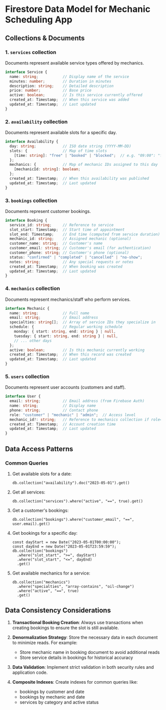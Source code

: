 # Firestore Data Model for Mechanic Scheduling App

## Collections & Documents

### 1. `services` collection

Documents represent available service types offered by mechanics.

```typescript
interface Service {
  name: string;           // Display name of the service 
  minutes: number;        // Duration in minutes
  description: string;    // Detailed description
  price: number;          // Base price
  active: boolean;        // Is this service currently offered
  created_at: Timestamp;  // When this service was added
  updated_at: Timestamp;  // Last updated
}
```

### 2. `availability` collection

Documents represent available slots for a specific day.

```typescript
interface Availability {
  day: string;            // ISO date string (YYYY-MM-DD)
  slots: {                // Map of time slots
    [time: string]: "free" | "booked" | "blocked";  // e.g. "09:00": "free"
  };
  mechanics: {            // Map of mechanic IDs assigned to this day
    [mechanicId: string]: boolean;
  };
  created_at: Timestamp;  // When this availability was published
  updated_at: Timestamp;  // Last updated
}
```

### 3. `bookings` collection

Documents represent customer bookings.

```typescript
interface Booking {
  service_id: string;     // Reference to service
  slot_start: Timestamp;  // Start time of appointment
  slot_end: Timestamp;    // End time (computed from service duration)
  mechanic_id: string;    // Assigned mechanic (optional)
  customer_name: string;  // Customer's name
  customer_email: string; // Customer's email (for authentication)
  customer_phone: string; // Customer's phone (optional)
  status: "confirmed" | "completed" | "cancelled" | "no-show";
  notes: string;          // Any special requests or notes
  created_at: Timestamp;  // When booking was created
  updated_at: Timestamp;  // Last updated
}
```

### 4. `mechanics` collection

Documents represent mechanics/staff who perform services.

```typescript
interface Mechanic {
  name: string;           // Full name
  email: string;          // Email address
  specialties: string[];  // Array of service IDs they specialize in
  schedule: {             // Regular working schedule
    monday: { start: string, end: string } | null,
    tuesday: { start: string, end: string } | null,
    // ... other days
  };
  active: boolean;        // Is this mechanic currently working
  created_at: Timestamp;  // When this record was created
  updated_at: Timestamp;  // Last updated
}
```

### 5. `users` collection

Documents represent user accounts (customers and staff).

```typescript
interface User {
  email: string;          // Email address (from Firebase Auth)
  name: string;           // Display name
  phone: string;          // Contact phone
  role: "customer" | "mechanic" | "admin";  // Access level
  mechanic_id?: string;   // Reference to mechanics collection if role="mechanic"
  created_at: Timestamp;  // Account creation time
  updated_at: Timestamp;  // Last updated
}
```

## Data Access Patterns

### Common Queries

1. Get available slots for a date:

   ```
   db.collection("availability").doc("2023-05-01").get()
   ```

2. Get all services:

   ```
   db.collection("services").where("active", "==", true).get()
   ```

3. Get a customer's bookings:

   ```
   db.collection("bookings").where("customer_email", "==", user.email).get()
   ```

4. Get bookings for a specific day:

   ```
   const dayStart = new Date("2023-05-01T00:00:00");
   const dayEnd = new Date("2023-05-01T23:59:59");
   db.collection("bookings")
     .where("slot_start", ">=", dayStart)
     .where("slot_start", "<=", dayEnd)
     .get()
   ```

5. Get available mechanics for a service:

   ```
   db.collection("mechanics")
     .where("specialties", "array-contains", "oil-change")
     .where("active", "==", true)
     .get()
   ```

## Data Consistency Considerations

1. **Transactional Booking Creation**: Always use transactions when creating bookings to ensure the slot is still available.

2. **Denormalization Strategy**: Store the necessary data in each document to minimize reads. For example:
   - Store mechanic name in booking document to avoid additional reads
   - Store service details in bookings for historical accuracy

3. **Data Validation**: Implement strict validation in both security rules and application code.

4. **Composite Indexes**: Create indexes for common queries like:
   - bookings by customer and date
   - bookings by mechanic and date
   - services by category and active status
